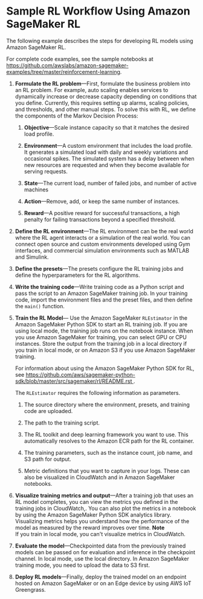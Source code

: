 # Sample RL Workflow Using Amazon SageMaker RL<a name="sagemaker-rl-workflow"></a>

The following example describes the steps for developing RL models using Amazon SageMaker RL\.

For complete code examples, see the sample notebooks at [https://github\.com/awslabs/amazon\-sagemaker\-examples/tree/master/reinforcement\-learning](https://github.com/awslabs/amazon-sagemaker-examples/tree/master/reinforcement_learning)\.

1. **Formulate the RL problem**—First, formulate the business problem into an RL problem\. For example, auto scaling enables services to dynamically increase or decrease capacity depending on conditions that you define\. Currently, this requires setting up alarms, scaling policies, and thresholds, and other manual steps\. To solve this with RL, we define the components of the Markov Decision Process:

   1. **Objective**—Scale instance capacity so that it matches the desired load profile\.

   1. **Environment**—A custom environment that includes the load profile\. It generates a simulated load with daily and weekly variations and occasional spikes\. The simulated system has a delay between when new resources are requested and when they become available for serving requests\.

   1. **State**—The current load, number of failed jobs, and number of active machines

   1. **Action**—Remove, add, or keep the same number of instances\.

   1. **Reward**—A positive reward for successful transactions, a high penalty for failing transactions beyond a specified threshold\.

1. **Define the RL environment**—The RL environment can be the real world where the RL agent interacts or a simulation of the real world\. You can connect open source and custom environments developed using Gym interfaces, and commercial simulation environments such as MATLAB and Simulink\.

1. **Define the presets**—The presets configure the RL training jobs and define the hyperparameters for the RL algorithms\.

1. **Write the training code**—Write training code as a Python script and pass the script to an Amazon SageMaker training job\. In your training code, import the environment files and the preset files, and then define the `main()` function\.

1. **Train the RL Model**— Use the Amazon SageMaker `RLEstimator` in the Amazon SageMaker Python SDK to start an RL training job\. If you are using local mode, the training job runs on the notebook instance\. When you use Amazon SageMaker for training, you can select GPU or CPU instances\. Store the output from the training job in a local directory if you train in local mode, or on Amazon S3 if you use Amazon SageMaker training\.

   For information about using the Amazon SageMaker Python SDK for RL, see [https://github\.com/aws/sagemaker\-python\-sdk/blob/master/src/sagemaker/rl/README\.rst ](https://github.com/aws/sagemaker-python-sdk/blob/master/src/sagemaker/rl/README.rst                     )\.

   The `RLEstimator` requires the following information as parameters\. 

   1. The source directory where the environment, presets, and training code are uploaded\.

   1. The path to the training script\.

   1. The RL toolkit and deep learning framework you want to use\. This automatically resolves to the Amazon ECR path for the RL container\.

   1. The training parameters, such as the instance count, job name, and S3 path for output\.

   1. Metric definitions that you want to capture in your logs\. These can also be visualized in CloudWatch and in Amazon SageMaker notebooks\.

1. **Visualize training metrics and output**—After a training job that uses an RL model completes, you can view the metrics you defined in the training jobs in CloudWatch,\. You can also plot the metrics in a notebook by using the Amazon SageMaker Python SDK analytics library\. Visualizing metrics helps you understand how the performance of the model as measured by the reward improves over time\.
**Note**  
If you train in local mode, you can't visualize metrics in CloudWatch\.

1. **Evaluate the model**—Checkpointed data from the previously trained models can be passed on for evaluation and inference in the checkpoint channel\. In local mode, use the local directory\. In Amazon SageMaker training mode, you need to upload the data to S3 first\.

1. **Deploy RL models**—Finally, deploy the trained model on an endpoint hosted on Amazon SageMaker or on an Edge device by using AWS IoT Greengrass\.